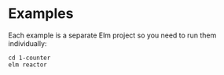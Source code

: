 # Examples

Each example is a separate Elm project so you need to run them individually:

```shell
cd 1-counter
elm reactor
```
